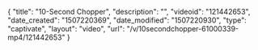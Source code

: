 {
    "title": "10-Second Chopper",
    "description": "",
    "videoid": "121442653",
    "date_created": "1507220369",
    "date_modified": "1507220930",
    "type": "captivate",
    "layout": "video",
    "url": "\/v\/10secondchopper-61000339-mp4\/121442653"
}